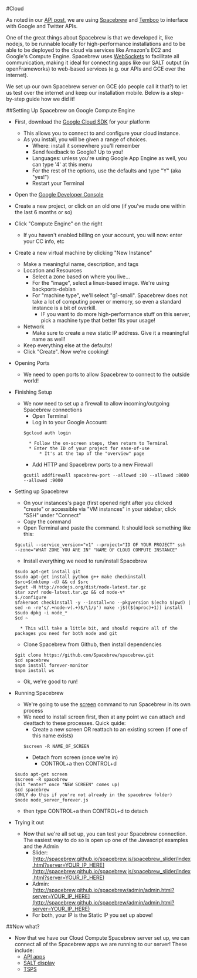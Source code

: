 #Cloud

As noted in our [API post](https://github.com/robotconscience/devart-template/blob/master/project_posts/2014-03-14-APIs.md), we are using [Spacebrew](http://docs.spacebrew.cc) and [Temboo](https://temboo.com/) to interface with Google and Twitter APIs. 

One of the great things about Spacebrew is that we developed it, like nodejs, to be runnable locally for high-performance installations and to be able to be deployed to the cloud via services like Amazon's EC2 and Google's Compute Engine. Spacebrew uses [WebSockets](http://www.websocket.org/) to facilitate all communication, making it ideal for connecting apps like our SALT output (in openFrameworks) to web-based services (e.g. our APIs and GCE over the internet). 

We set up our own Spacebrew server on GCE (do people call it that?) to let us test over the internet and keep our installation mobile. Below is a step-by-step guide how we did it!

##Setting Up Spacebrew on Google Compute Engine
* First, download the [Google Cloud SDK](https://developers.google.com/compute/docs/gcutil/) for your platform
	* This allows you to connect to and configure your cloud instance.
	* As you install, you will be given a range of choices.
		* Where: install it somewhere you'll remember
		* Send feedback to Google? Up to you!
		* Languages: unless you're using Google App Engine as well, you can type '4' at this menu
		* For the rest of the options, use the defaults and type "Y" (aka "yes!")
		* Restart your Terminal
* Open the [Google Developer Console](https://console.developers.google.com/project)
* Create a new project, or click on an old one (if you've made one within the last 6 months or so)
* Click "Compute Engine" on the right
	* If you haven't enabled billing on your account, you will now: enter your CC info, etc
* Create a new virtual machine by clicking "New Instance"
	* Make a meaningful name, description, and tags
	* Location and Resources
		* Select a zone based on where you live...
		* For the "image", select a linux-based image. We're using backports-debian
		* For "machine type", we'll select "g1-small". Spacebrew does not take a lot of computing power or memory, so even a standard instance is a bit of overkill.
			* IF you want to do more high-performance stuff on this server, pick a machine type that better fits your usage!
	* Network
		* Make sure to create a new static IP address. Give it a meaningful name as well!
	* Keep everything else at the defaults!
	* Click "Create". Now we're cooking!
* Opening Ports
	* We need to open ports to allow Spacebrew to connect to the outside world!
* Finishing Setup
	* We now need to set up a firewall to allow incoming/outgoing Spacebrew connections
		* Open Terminal
		* Log in to your Google Account:
		```
		$gcloud auth login
		```
			* Follow the on-screen steps, then return to Terminal
			* Enter the ID of your project for ease-of-use
				* It's at the top of the "overview" page 
		* Add HTTP and Spacebrew ports to a new Firewall
		```
		gcutil addfirewall spacebrew-port --allowed :80 --allowed :8080 --allowed :9000
		```
* Setting up Spacebrew
	* On your instances's page (first opened right after you clicked "create" or accessible via "VM instances" in your sidebar, click "SSH" under "Connect"
	* Copy the command
	* Open Terminal and paste the command. It should look something like this:
	```
	$gcutil --service_version="v1" --project="ID OF YOUR PROJECT" ssh  --zone="WHAT ZONE YOU ARE IN" "NAME OF CLOUD COMPUTE INSTANCE"
	```

	* Install everything we need to run/install Spacebrew
	```
	$sudo apt-get install git
	$sudo apt-get install python g++ make checkinstall
	$src=$(mktemp -d) && cd $src
	$wget -N http://nodejs.org/dist/node-latest.tar.gz
	$tar xzvf node-latest.tar.gz && cd node-v*
	$./configure
	$fakeroot checkinstall -y --install=no --pkgversion $(echo $(pwd) | sed -n -re's/.+node-v(.+)$/\1/p') make -j$(($(nproc)+1)) install
	$sudo dpkg -i node_*
	$cd ~
	```
		* This will take a little bit, and should require all of the packages you need for both node and git
	* Clone Spacebrew from Github, then install dependencies
	```
	$git clone https://github.com/Spacebrew/spacebrew.git
	$cd spacebrew
	$npm install forever-monitor
	$npm install ws
	```
	* Ok, we're good to run!
* Running Spacebrew
	* We're going to use the [screen](http://aperiodic.net/screen/quick_reference) command to run Spacebrew in its own process
	* We need to install screen first, then at any point we can attach and deattach to these processes. Quick quide:
		* Create a new screen OR reattach to an existing screen (if one of this name exists)
		```
		$screen -R NAME_OF_SCREEN
		```
		* Detach from screen (once we're in)
			* CONTROL+a then CONTROL+d
	```
	$sudo apt-get screen
	$screen -R spacebrew
	(hit "enter" once "NEW SCREEN" comes up)
	$cd spacebrew
	(ONLY do this if you're not already in the spacebrew folder)
	$node node_server_forever.js
	```
	* then type CONTROL+a then CONTROL+d to detach
* Trying it out
	* Now that we're all set up, you can test your Spacebrew connection. The easiest way to do so is open up one of the Javascript examples and the Admin
		* Slider: [http://spacebrew.github.io/spacebrew.js/spacebrew_slider/index.html?server=YOUR_IP_HERE](http://spacebrew.github.io/spacebrew.js/spacebrew_slider/index.html?server=YOUR_IP_HERE)
		* Admin: [http://spacebrew.github.io/spacebrew/admin/admin.html?server=YOUR_IP_HERE](http://spacebrew.github.io/spacebrew/admin/admin.html?server=YOUR_IP_HERE)
		* For both, your IP is the Static IP you set up above!

##Now what?
* Now that we have our Cloud Compute Spacebrew server set up, we can connect all of the Spacebrew apps we are running to our server! These include:
	* [API apps](https://github.com/robotconscience/devart-template/tree/master/project_code/APIs)
	* [SALT display](https://github.com/robotconscience/devart-template/tree/master/project_code/openFrameworks/SALT/SALT)
	* [TSPS](https://github.com/labatrockwell/openTSPS)



